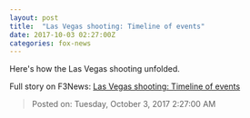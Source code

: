 ```yaml
---
layout: post
title:  "Las Vegas shooting: Timeline of events"
date: 2017-10-03 02:27:00Z
categories: fox-news
---
```


Here's how the Las Vegas shooting unfolded.


Full story on F3News: [Las Vegas shooting: Timeline of events](http://www.f3nws.com/n/BRj3xH)

> Posted on: Tuesday, October 3, 2017 2:27:00 AM
